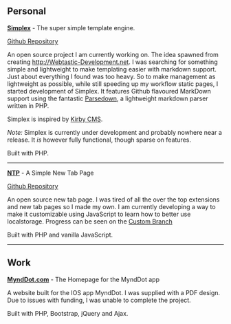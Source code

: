 <!--
vim:filetype=ghmarkdown
--!>

<!--
   - The content file for Projects
   -->

## Personal

[__Simplex__](?location=simplex) - The super simple template engine.

[Github Repository](https://github.com/UncleDozer/simplex)

An open source project I am currently working on. The idea spawned from creating http://Webtastic-Development.net. I was searching for something simple and lightweight to make templating easier with markdown support. Just about everything I found was too heavy. So to make management as lightweight as possible, while still speeding up my workflow static pages, I started development of Simplex. It features Github flavoured MarkDown support using the fantastic [Parsedown](http://parsedown.org/), a lightweight markdown parser written in PHP.

Simplex is inspired by [Kirby CMS](http://www.getkirby.com).

*Note:* Simplex is currently under development and probably nowhere near a release. It *is* however fully functional, though sparse on features.

Built with PHP.

----

[__NTP__](?location=new_tab_page) - A Simple New Tab Page

[Github Repository](https://github.com/UncleDozer/new_tab_page)

An open source new tab page. I was tired of all the over the top extensions and new tab pages so I made my own. I am currently developing a way to make it customizable using JavaScript to learn how to better use localstorage. Progress can be seen on the [Custom Branch](https://github.com/UncleDozer/new_tab_page/tree/custom) 

Built with PHP and vanilla JavaScript.

----

## Work

[__MyndDot.com__](http://mynddot.com) - The Homepage for the MyndDot app

A website built for the IOS app MyndDot. I was supplied with a PDF design. Due to issues with funding, I was unable to complete the project.

Built with PHP, Bootstrap, jQuery and Ajax.
